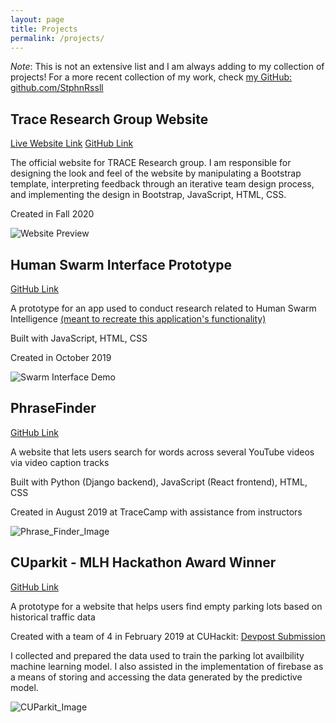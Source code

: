 ```yaml
---
layout: page
title: Projects
permalink: /projects/
---
```



*Note*: This is not an extensive list and I am always adding to my collection of projects! For a more recent collection of my work, check [my GitHub: github.com/StphnRssll](https://github.com/StphnRssll)

## Trace Research Group Website
[Live Website Link](https://computing.clemson.edu/trace/)
[GitHub Link](https://github.com/StphnRssll/trace-lab-website)

The official website for TRACE Research group. I am responsible for designing the look and feel of the website by manipulating a Bootstrap template, interpreting feedback through an iterative team design process, and implementing the design in Bootstrap, JavaScript, HTML, CSS.

Created in Fall 2020

![Website Preview](https://i.ibb.co/yf6s9rX/trace-screenshot.png)


## Human Swarm Interface Prototype
[GitHub Link](https://github.com/StphnRssll/Swarm_Interface_Prototype)

A prototype for an app used to conduct research related to Human Swarm Intelligence [(meant to recreate this application's functionality)](https://i.imgur.com/4oXwM82.gif?noredirect)

Built with JavaScript, HTML, CSS

Created in October 2019

![Swarm Interface Demo](https://media.giphy.com/media/Rk1zBGIXaq5sYn2Clx/giphy.gif)

## PhraseFinder
[GitHub Link](https://github.com/StphnRssll/PhraseFinder/)

A website that lets users search for words across several YouTube videos via video caption tracks

Built with Python (Django backend), JavaScript (React frontend), HTML, CSS

Created in August 2019 at TraceCamp with assistance from instructors

![Phrase_Finder_Image](https://camo.githubusercontent.com/92342db99dbaeb0e6a8d00de7a3615eea77d5ea9/68747470733a2f2f692e6962622e636f2f7274717a6871702f686f6d65706167652e706e67)

## CUparkit - MLH Hackathon Award Winner
[GitHub Link](https://github.com/CUparkit)

A prototype for a website that helps users find empty parking lots based on historical traffic data

Created with a team of 4 in February 2019 at CUHackit: [Devpost Submission](https://devpost.com/software/cuparkit)

I collected and prepared the data used to train the parking lot availbility machine learning model. I also assisted in the implementation of firebase as a means of storing and accessing the data generated by the predictive model.

![CUParkit_Image](https://i.ibb.co/jfWDgSK/2parkitscreenshots.png) 
